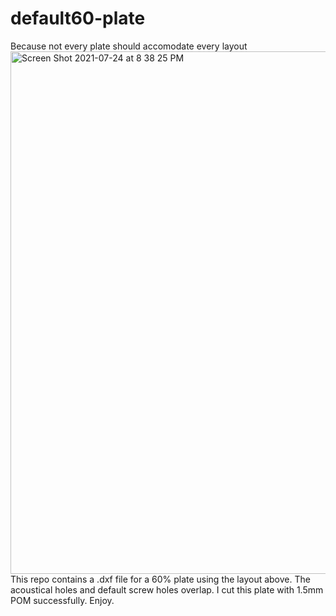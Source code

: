 # default60-plate
Because not every plate should accomodate every layout
<img width="836" alt="Screen Shot 2021-07-24 at 8 38 25 PM" src="https://user-images.githubusercontent.com/14165909/126887073-22731c23-6099-46bf-a103-74b7ef3ffc2b.png">
This repo contains a .dxf file for a 60% plate using the layout above. The acoustical holes and default screw holes overlap. I cut this plate with 1.5mm POM successfully. Enjoy.
